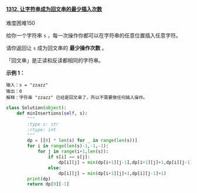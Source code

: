 #### [1312. 让字符串成为回文串的最少插入次数](https://leetcode.cn/problems/minimum-insertion-steps-to-make-a-string-palindrome/)

难度困难150

给你一个字符串 `s` ，每一次操作你都可以在字符串的任意位置插入任意字符。

请你返回让 `s` 成为回文串的 **最少操作次数** 。

「回文串」是正读和反读都相同的字符串。

 

**示例 1：**

```
输入：s = "zzazz"
输出：0
解释：字符串 "zzazz" 已经是回文串了，所以不需要做任何插入操作。
```

```python
class Solution(object):
    def minInsertions(self, s):
        """
        :type s: str
        :rtype: int
        """
        dp = [[0] * len(s) for _ in range(len(s))]
        for i in range(len(s)-1,-1,-1):
            for j in range(i+1,len(s)):
                if s[i] == s[j]:
                    dp[i][j] = min(dp[i+1][j-1],dp[i+1][j]+1,dp[i][j-1]+1)
                else:
                    dp[i][j] = min(dp[i+1][j]+1,dp[i][j-1]+1)
        print(dp)
        return dp[0][-1]
```

